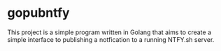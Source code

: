 # gopubntfy

This project is a simple program written in Golang that aims to create
a simple interface to publishing a notfication to a running NTFY.sh server.
